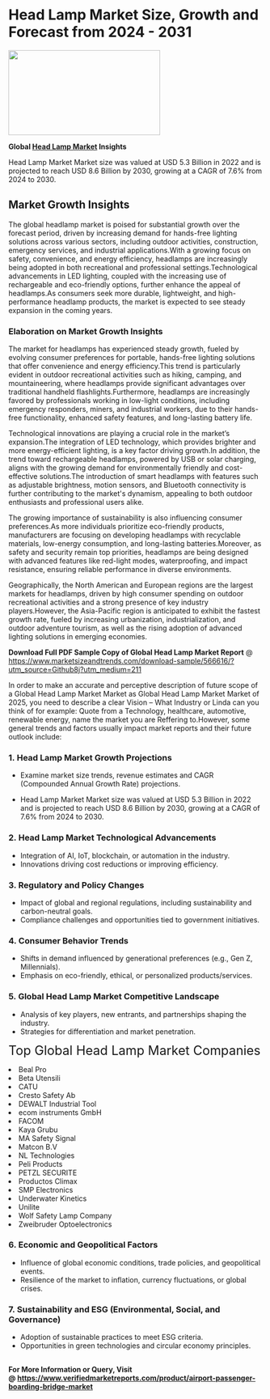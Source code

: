 <H1>Head Lamp Market Size, Growth and Forecast from 2024 - 2031</H1><img class="aligncenter size-medium wp-image-584254" src="https://thirdeyenews.in/wp-content/uploads/2024/09/Global-Market-Research-300x168.jpeg" alt="" width="300" height="168" /><p><strong>Global&nbsp;<a href="https://www.marketsizeandtrends.com/download-sample/566616/?utm_source=Github8j?utm_medium=211">Head Lamp Market</a> Insights</strong></p><p>Head Lamp Market Market size was valued at USD 5.3 Billion in 2022 and is projected to reach USD 8.6 Billion by 2030, growing at a CAGR of 7.6% from 2024 to 2030.</p><p><h2>Market Growth Insights</h2> <p>The global headlamp market is poised for substantial growth over the forecast period, driven by increasing demand for hands-free lighting solutions across various sectors, including outdoor activities, construction, emergency services, and industrial applications.With a growing focus on safety, convenience, and energy efficiency, headlamps are increasingly being adopted in both recreational and professional settings.Technological advancements in LED lighting, coupled with the increasing use of rechargeable and eco-friendly options, further enhance the appeal of headlamps.As consumers seek more durable, lightweight, and high-performance headlamp products, the market is expected to see steady expansion in the coming years.</p> <h3>Elaboration on Market Growth Insights</h3> <p>The market for headlamps has experienced steady growth, fueled by evolving consumer preferences for portable, hands-free lighting solutions that offer convenience and energy efficiency.This trend is particularly evident in outdoor recreational activities such as hiking, camping, and mountaineering, where headlamps provide significant advantages over traditional handheld flashlights.Furthermore, headlamps are increasingly favored by professionals working in low-light conditions, including emergency responders, miners, and industrial workers, due to their hands-free functionality, enhanced safety features, and long-lasting battery life.</p> <p>Technological innovations are playing a crucial role in the market’s expansion.The integration of LED technology, which provides brighter and more energy-efficient lighting, is a key factor driving growth.In addition, the trend toward rechargeable headlamps, powered by USB or solar charging, aligns with the growing demand for environmentally friendly and cost-effective solutions.The introduction of smart headlamps with features such as adjustable brightness, motion sensors, and Bluetooth connectivity is further contributing to the market's dynamism, appealing to both outdoor enthusiasts and professional users alike.</p> <p>The growing importance of sustainability is also influencing consumer preferences.As more individuals prioritize eco-friendly products, manufacturers are focusing on developing headlamps with recyclable materials, low-energy consumption, and long-lasting batteries.Moreover, as safety and security remain top priorities, headlamps are being designed with advanced features like red-light modes, waterproofing, and impact resistance, ensuring reliable performance in diverse environments.</p> <p>Geographically, the North American and European regions are the largest markets for headlamps, driven by high consumer spending on outdoor recreational activities and a strong presence of key industry players.However, the Asia-Pacific region is anticipated to exhibit the fastest growth rate, fueled by increasing urbanization, industrialization, and outdoor adventure tourism, as well as the rising adoption of advanced lighting solutions in emerging economies.</p> <p><span class=""><strong>Download Full PDF Sample Copy of Global Head Lamp Market Report</strong> @ <a href="https://www.marketsizeandtrends.com/download-sample/566616/?utm_source=Github8j?utm_medium=211" target="_blank">https://www.marketsizeandtrends.com/download-sample/566616/?utm_source=Github8j?utm_medium=211</a></span></p><p>In order to make an accurate and perceptive description of future scope of a Global&nbsp;Head Lamp Market Market as Global&nbsp;Head Lamp Market Market of 2025, you need to describe a clear Vision &ndash; What Industry or Linda can you think of for example: Quote from a Technology, healthcare, automotive, renewable energy, name the market you are Reffering to.However, some general trends and factors usually impact market reports and their future outlook include:</p><h3>1.&nbsp;<strong>Head Lamp Market Growth Projections</strong></h3><ul><li>Examine market size trends, revenue estimates and CAGR (Compounded Annual Growth Rate) projections.</li><li><p>Head Lamp Market Market size was valued at USD 5.3 Billion in 2022 and is projected to reach USD 8.6 Billion by 2030, growing at a CAGR of 7.6% from 2024 to 2030.</p></li></ul><h3>2.&nbsp;<strong>Head Lamp Market Technological Advancements</strong></h3><ul><li>Integration of AI, IoT, blockchain, or automation in the industry.</li><li>Innovations driving cost reductions or improving efficiency.</li></ul><h3>3.&nbsp;<strong>Regulatory and Policy Changes</strong></h3><ul><li>Impact of global and regional regulations, including sustainability and carbon-neutral goals.</li><li>Compliance challenges and opportunities tied to government initiatives.</li></ul><h3>4.&nbsp;<strong>Consumer Behavior Trends</strong></h3><ul><li>Shifts in demand influenced by generational preferences (e.g., Gen Z, Millennials).</li><li>Emphasis on eco-friendly, ethical, or personalized products/services.</li></ul><h3>5.&nbsp;<strong>Global Head Lamp Market Competitive Landscape</strong></h3><ul><li>Analysis of key players, new entrants, and partnerships shaping the industry.</li><li>Strategies for differentiation and market penetration.</li></ul><p data-pm-slice="1 1 []"><span style="color: inherit; font-family: inherit; font-size: 25px;">Top Global Head Lamp Market Companies</span></p><div class="" data-test-id=""><p><li>Beal Pro</li><li> Beta Utensili</li><li> CATU</li><li> Cresto Safety Ab</li><li> DEWALT Industrial Tool</li><li> ecom instruments GmbH</li><li> FACOM</li><li> Kaya Grubu</li><li> MA Safety Signal</li><li> Matcon B.V</li><li> NL Technologies</li><li> Peli Products</li><li> PETZL SECURITE</li><li> Productos Climax</li><li> SMP Electronics</li><li> Underwater Kinetics</li><li> Unilite</li><li> Wolf Safety Lamp Company</li><li> Zweibruder Optoelectronics</li></p></div><h3>6.&nbsp;<strong>Economic and Geopolitical Factors</strong></h3><ul><li>Influence of global economic conditions, trade policies, and geopolitical events.</li><li>Resilience of the market to inflation, currency fluctuations, or global crises.</li></ul><h3>7.&nbsp;<strong>Sustainability and ESG (Environmental, Social, and Governance)</strong></h3><ul><li>Adoption of sustainable practices to meet ESG criteria.</li><li>Opportunities in green technologies and circular economy principles.</li></ul><h2><strong style="font-size: 14px;">For More Information or Query, Visit @&nbsp;</strong><a style="background-color: #ffffff; font-size: 14px;" href="https://www.marketsizeandtrends.com/report/head-lamp-market/" target="_blank">https://www.verifiedmarketreports.com/product/airport-passenger-boarding-bridge-market</a></h2>